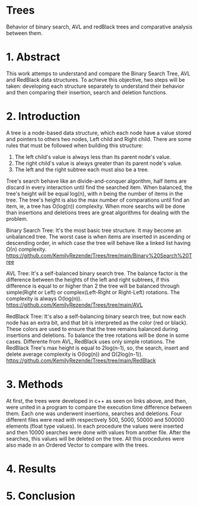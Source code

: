 # Trees
Behavior of binary search, AVL and redBlack trees and comparative analysis between them.

# 1. Abstract
   This work attemps to understand and compare the Binary Search Tree, AVL and RedBlack data structures. To achieve this objective, two steps will be taken: developing each structure separately to understand their behavior and then comparing their insertion, search and deletion functions.

# 2. Introduction
   A tree is a node-based data structure, which each node have a value stored and pointers to others two nodes, Left child  and Right child.
   There are some rules that must be followed when building this structure:
   1. The left child's value is always less than its parent node's value.
   2. The right child's value is always greater than its parent node's value.
   3. The left and the right subtree each must also be a tree.
   
   Tree's search behave like an divide-and-conquer algorithm, half items are discard in every interaction until find the searched item. When balanced, the tree's height will be equal log(n), with n being the number of items in the tree. The tree's height is also the max number of comparations until find an item, ie, a tree has O(log(n)) complexity. When more searchs will be done than insertions and deletions trees are great algorithms for dealing with the problem.
   
   Binary Search Tree: It's the most basic tree structure. It may become an unbalanced tree. The worst case is when items are inserted in ascending or descending order, in which case the tree will behave like a linked list having Ω(n) complexity. https://github.com/KemilyRezende/Trees/tree/main/Binary%20Search%20Tree
   
   AVL Tree: It's a self-balanced binary search tree. The balance factor is the difference between the heights of the left and right subtrees, if this difference is equal to or higher than 2 the tree will be balanced through simple(Right or Left) or complex(Left-Right or Right-Left) rotations. The complexity is always O(log(n)). https://github.com/KemilyRezende/Trees/tree/main/AVL
   
   RedBlack Tree: It's also a self-balancing binary search tree, but now each node has an extra bit, and that bit is interpreted as the color (red or black). These colors are used to ensure that the tree remains balanced during insertions and deletions. To balance the tree rotations will be done in some cases. Differente from AVL, RedBlack uses only simple rotations. The RedBlack Tree's max height is equal to 2log(n-1), so, the search, insert and delete average complexity is O(log(n)) and Ω(2log(n-1)). https://github.com/KemilyRezende/Trees/tree/main/RedBlack

# 3. Methods
  At first, the trees were developed in c++ as seen on links above, and then, were united in a program to compare the execution time difference between them.
  Each one was underwent insertions, searches and deletions. Four different files were read with respectively 500, 5000, 50000 and 500000 elements (float type values). In each procedure the values were inserted and then 10000 searches were done with values from another file. After the searches, this values will be deleted on the tree. All this procedures were also made in an Ordered Vector to compare with the trees.
  
# 4. Results

# 5. Conclusion
